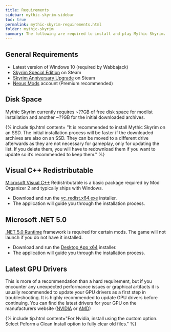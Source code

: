 ```yaml
---
title: Requirements
sidebar: mythic-skyrim-sidebar
toc: true
permalink: mythic-skyrim-requirements.html
folder: mythic-skyrim
summary: The following are required to install and play Mythic Skyrim.
---
```


## General Requirements

* Latest version of Windows 10 (required by Wabbajack)
* [Skyrim Special Edition] on Steam
* [Skyrim Anniversary Upgrade] on Steam
* [Nexus Mods] account (Premium recommended)


## Disk Space

Mythic Skyrim currently requires ~??GB of free disk space for modlist installation and another ~??GB for the initial downloaded archives.

{% include tip.html content=
"It is recommended to install Mythic Skyrim on an SSD.
The initial installation process will be faster if the downloaded archives are also on an SSD.
They can be moved to a different drive afterwards as they are not necessary for gameplay, only for updating the list.
If you delete them, you will have to redownload them if you want to update so it’s recommended to keep them." %}


## Visual C++ Redistributable

[Microsoft Visual C++] Redistributable is a basic package required by Mod Organizer 2 and typically ships with Windows.
* Download and run the [vc_redist.x64.exe] installer.
* The application will guide you through the installation process.


## Microsoft .NET 5.0

[.NET 5.0 Runtime] framework is required for certain mods. The game will not launch if you do not have it installed.
* Download and run the [Desktop App x64] installer.
* The application will guide you through the installation process.


## Latest GPU Drivers

This is more of a recommendation than a hard requirement, but if you encounter any unexpected performance issues or graphical artifacts it is usually recommended to update your GPU drivers as a first step in troubleshooting. It is highly recommended to update GPU drivers before continuing.
You can find the latest drivers for your GPU on the manufacturers website ([NVIDIA] or [AMD])

{% include tip.html content="For Nvidia, install using the custom option. Select Peform a Clean Install option to fully clear old files." %}


[Skyrim Special Edition]: https://store.steampowered.com/app/489830/The_Elder_Scrolls_V_Skyrim_Special_Edition/
[Skyrim Anniversary Upgrade]: https://store.steampowered.com/app/1746860/The_Elder_Scrolls_V_Skyrim_Anniversary_Upgrade/
[Nexus Mods]: https://www.nexusmods.com/
[NVIDIA]: https://www.nvidia.com/Download/index.aspx
[AMD]: https://www.amd.com/en/support
[Microsoft Visual C++]: https://docs.microsoft.com/en-US/cpp/windows/latest-supported-vc-redist?view=msvc-170
[vc_redist.x64.exe]: https://aka.ms/vs/17/release/vc_redist.x64.exe
[.NET 5.0 Runtime]: https://dotnet.microsoft.com/en-us/download/dotnet/5.0/runtime
[Desktop App x64]: https://dotnet.microsoft.com/en-us/download/dotnet/thank-you/runtime-desktop-5.0.13-windows-x64-installer

